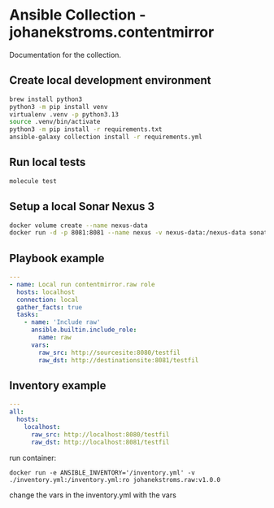 # Ansible Collection - johanekstroms.contentmirror

Documentation for the collection.

## Create local development environment

```bash
brew install python3
python3 -m pip install venv
virtualenv .venv -p python3.13
source .venv/bin/activate
python3 -m pip install -r requirements.txt
ansible-galaxy collection install -r requirements.yml

```

## Run local tests

```bash
molecule test
```

## Setup a local Sonar Nexus 3

```bash
docker volume create --name nexus-data
docker run -d -p 8081:8081 --name nexus -v nexus-data:/nexus-data sonatype/nexus3
```

## Playbook example

```yaml
---
- name: Local run contentmirror.raw role
  hosts: localhost
  connection: local
  gather_facts: true
  tasks:
    - name: 'Include raw'
      ansible.builtin.include_role:
        name: raw
      vars:
        raw_src: http://sourcesite:8080/testfil
        raw_dst: http://destinationsite:8081/testfil

```

## Inventory example

```yaml
---
all:
  hosts:
    localhost:
      raw_src: http://localhost:8080/testfil
      raw_dst: http://localhost:8081/testfil

```

run container:

    docker run -e ANSIBLE_INVENTORY='/inventory.yml' -v ./inventory.yml:/inventory.yml:ro johanekstroms.raw:v1.0.0

change the vars in the inventory.yml with the vars
